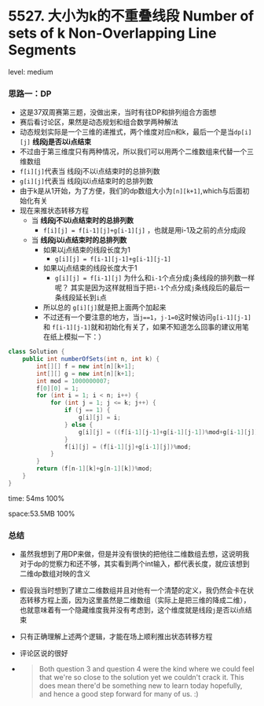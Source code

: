 # 5527. 大小为k的不重叠线段 Number of  sets of k Non-Overlapping Line Segments

level: medium

### 思路一：DP

- 这是37双周赛第三题，没做出来，当时有往DP和排列组合方面想
- 赛后看讨论区，果然是动态规划和组合数学两种解法
- 动态规划实际是一个三维的递推式，两个维度对应n和k，最后一个是当`dp[i][j]` **线段j是否以i点结束**
- 不过由于第三维度只有两种情况，所以我们可以用两个二维数组来代替一个三维数组
- `f[i][j]`代表当 线段j不以i点结束时的总排列数
- `g[i][j]`代表当 线段j以i点结束时的总排列数
- 由于k是从1开始，为了方便，我们的dp数组大小为`[n][k+1]`,which与后面初始化有关
- 现在来推状态转移方程
  - 当 **线段j不以i点结束时的总排列数**
    - `f[i][j] = f[i-1][j]+g[i-1][j]` ，也就是用i-1及之前的点分成j段
  - 当 **线段j以i点结束时的总排列数**
    - 如果以j点结束的线段长度为1
      - `g[i][j] = f[i-1][j-1]+g[i-1][j-1]` 
    - 如果以j点结束的线段长度大于1
      - `g[i][j] = f[i-1][j]`  为什么和`i-1`个点分成`j`条线段的排列数一样呢？ 其实是因为这样就相当于把`i-1`个点分成`j`条线段后的最后一条线段延长到`i`点
    - 所以总的 `g[i][j]`就是把上面两个加起来
    - 不过还有一个要注意的地方，当`j==1`，`j-1=0`这时候访问`g[i-1][j-1]`和 `f[i-1][j-1]`就和初始化有关了，如果不知道怎么回事的建议用笔在纸上模拟一下：）



```java
class Solution {
    public int numberOfSets(int n, int k) {
        int[][] f = new int[n][k+1];
        int[][] g = new int[n][k+1];
        int mod = 1000000007;
        f[0][0] = 1;
        for (int i = 1; i < n; i++) {
            for (int j = 1; j <= k; j++) {
                if (j == 1) {
                    g[i][j] = i;
                } else {
                    g[i][j] = ((f[i-1][j-1]+g[i-1][j-1])%mod+g[i-1][j])%mod;  // 注意这里中途也求了一个mod
                }
                f[i][j] = (f[i-1][j]+g[i-1][j])%mod;
            }
        }
        return (f[n-1][k]+g[n-1][k])%mod;
    }
}
```

time: 54ms 100%

space:53.5MB 100%

### 总结

- 虽然我想到了用DP来做，但是并没有很快的把他往二维数组去想，这说明我对于dp的觉察力和还不够，其实看到两个int输入，都代表长度，就应该想到二维dp数组对映的含义

- 假设我当时想到了建立二维数组并且对他有一个清楚的定义，我仍然会卡在状态转移方程上面，因为这里虽然是二维数组（实际上是把三维的降成二维），也就意味着有一个隐藏维度我并没有考虑到，这个维度就是线段`j`是否以i点结束

- 只有正确理解上述两个逻辑，才能在场上顺利推出状态转移方程

- 评论区说的很好

- > Both question 3 and question 4 were the kind where we could feel that we're so close to the solution yet we couldn't crack it. This does mean there'd be something new to learn today hopefully, and hence a good step forward for many of us. :)